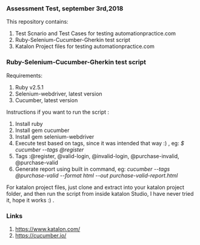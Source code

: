 ### Assessment Test, september 3rd,2018
This repository contains:
1. Test Scnario and Test Cases for testing automationpractice.com
2. Ruby-Selenium-Cucumber-Gherkin test script
3. Katalon Project files for testing automationpractice.com

### Ruby-Selenium-Cucumber-Gherkin test script
Requirements:
1. Ruby v2.5.1
2. Selenium-webdriver, latest version
3. Cucumber, latest version

Instructions if you want to run the script :
1. Install ruby
2. Install gem cucumber
3. Install gem selenium-webdriver
4. Execute test based on tags, since it was intended that way :) , eg: *$ cucumber --tags @register*
5. Tags :@register, @valid-login, @invalid-login, @purchase-invalid, @purchase-valid
6. Generate report using built in command, eg: *cucumber --tags @purchase-valid --format html --out purchase-valid-report.html*

For katalon project files, just clone and extract into your katalon project folder, and then run the script from inside katalon Studio, I have never tried it, hope it works :) .

### Links
1. https://www.katalon.com/
2. https://cucumber.io/





